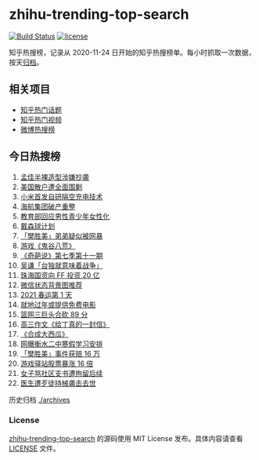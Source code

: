 # zhihu-trending-top-search

[![Build Status](https://github.com/justjavac/zhihu-trending-top-search/workflows/ci/badge.svg?branch=main)](https://github.com/justjavac/zhihu-trending-top-search/actions)
[![license](https://img.shields.io/github/license/justjavac/zhihu-trending-top-search)](https://github.com/justjavac/zhihu-trending-top-search/blob/main/LICENSE)

知乎热搜榜，记录从 2020-11-24 日开始的知乎热搜榜单。每小时抓取一次数据，按天[归档](./archives)。

## 相关项目

- [知乎热门话题](https://github.com/justjavac/zhihu-trending-hot-questions)
- [知乎热门视频](https://github.com/justjavac/zhihu-trending-hot-video)
- [微博热搜榜](https://github.com/justjavac/weibo-trending-hot-search)

## 今日热搜榜

<!-- BEGIN -->
<!-- 最后更新时间 Fri Jan 29 2021 19:06:46 GMT+0800 (CST) -->
1. [孟佳半裸造型涉嫌抄袭](https://www.zhihu.com/search?q=孟佳)
1. [美国散户遭全面围剿](https://www.zhihu.com/search?q=游戏驿站)
1. [小米首发自研隔空充电技术](https://www.zhihu.com/search?q=小米隔空充电)
1. [海航集团破产重整](https://www.zhihu.com/search?q=海航)
1. [教育部回应男性青少年女性化](https://www.zhihu.com/search?q=男性女性化)
1. [戴森球计划](https://www.zhihu.com/search?q=戴森球计划)
1. [「樊胜美」弟弟疑似被网暴](https://www.zhihu.com/search?q=现实版樊胜美)
1. [游戏《鬼谷八荒》](https://www.zhihu.com/search?q=鬼谷八荒)
1. [《奇葩说》第七季第十一期](https://www.zhihu.com/search?q=奇葩说)
1. [吴谦「台独就意味着战争」](https://www.zhihu.com/search?q=台独)
1. [珠海国资向 FF 投资 20 亿](https://www.zhihu.com/search?q=贾跃亭)
1. [微信状态背景图推荐](https://www.zhihu.com/search?q=微信状态背景图)
1. [2021 春运第 1 天](https://www.zhihu.com/search?q=春运)
1. [就地过年或提供免费电影](https://www.zhihu.com/search?q=就地过年)
1. [篮网三巨头合砍 89 分](https://www.zhihu.com/search?q=篮网)
1. [高三作文《给丁真的一封信》](https://www.zhihu.com/search?q=给丁真的一封信)
1. [《合成大西瓜》](https://www.zhihu.com/search?q=合成大西瓜)
1. [网曝衡水二中寒假学习安排](https://www.zhihu.com/search?q=衡水二中)
1. [「樊胜美」事件获赔 16 万](https://www.zhihu.com/search?q=现实版樊胜美)
1. [游戏驿站股票暴涨 16 倍](https://www.zhihu.com/search?q=游戏驿站)
1. [女子骂社区支书遭拘留后续](https://www.zhihu.com/search?q=草包支书)
1. [医生遭歹徒持械袭击去世](https://www.zhihu.com/search?q=江西伤医事件)
<!-- END -->

历史归档 [./archives](./archives)

### License

[zhihu-trending-top-search](https://github.com/justjavac/zhihu-trending-top-search) 的源码使用 MIT License 发布。具体内容请查看 [LICENSE](./LICENSE) 文件。

